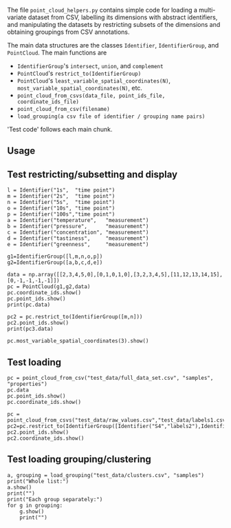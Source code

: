 
The file `point_cloud_helpers.py` contains simple code for loading a multi-variate dataset from CSV, labelling its dimensions with abstract identifiers, and manipulating the datasets by restricting subsets of the dimensions and obtaining groupings from CSV annotations.

The main data structures are the classes `Identifier`, `IdentifierGroup`, and `PointCloud`.
The main functions are

  - `IdentifierGroup`'s `intersect`, `union`, and `complement`
  - `PointCloud`'s `restrict_to(IdentifierGroup)`
  - `PointCloud`'s `least_variable_spatial_coordinates(N)`, `most_variable_spatial_coordinates(N)`, etc.
  - `point_cloud_from_csvs(data_file, point_ids_file, coordinate_ids_file)`
  - `point_cloud_from_csv(filename)`
  - `load_grouping(a csv file of identifier / grouping name pairs)`

'Test code' follows each main chunk.


Usage
-----

## Test restricting/subsetting and display

```
l = Identifier("1s",  "time point")
m = Identifier("2s",  "time point")
n = Identifier("5s",  "time point")
o = Identifier("10s", "time point")
p = Identifier("100s","time point")
a = Identifier("temperature",   "measurement")
b = Identifier("pressure",      "measurement")
c = Identifier("concentration", "measurement")
d = Identifier("tastiness",     "measurement")
e = Identifier("greenness",     "measurement")

g1=IdentifierGroup([l,m,n,o,p])
g2=IdentifierGroup([a,b,c,d,e])

data = np.array([[2,3,4,5,0],[0,1,0,1,0],[3,2,3,4,5],[11,12,13,14,15],[0,-1,-1,-1,-1]])
pc = PointCloud(g1,g2,data)
pc.coordinate_ids.show()
pc.point_ids.show()
print(pc.data)

pc2 = pc.restrict_to(IdentifierGroup([m,n]))
pc2.point_ids.show()
print(pc3.data)

pc.most_variable_spatial_coordinates(3).show()
```

## Test loading

```
pc = point_cloud_from_csv("test_data/full_data_set.csv", "samples", "properties")
pc.data
pc.point_ids.show()
pc.coordinate_ids.show()

pc = point_cloud_from_csvs("test_data/raw_values.csv","test_data/labels1.csv","test_data/labels2.csv")
pc2=pc.restrict_to(IdentifierGroup([Identifier("S4","labels2"),Identifier("S5","labels2")]))
pc2.point_ids.show()
pc2.coordinate_ids.show()
```

## Test loading grouping/clustering

```
a, grouping = load_grouping("test_data/clusters.csv", "samples")
print("Whole list:")
a.show()
print("")
print("Each group separately:")
for g in grouping:
    g.show()
    print("")
```



